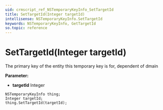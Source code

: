```yaml
---
uid: crmscript_ref_NSTemporaryKeyInfo_SetTargetId
title: SetTargetId(Integer targetId)
intellisense: NSTemporaryKeyInfo.SetTargetId
keywords: NSTemporaryKeyInfo, GetTargetId
so.topic: reference
---
```


# SetTargetId(Integer targetId)

The primary key of the entity this temporary key is for, dependent of dmain

**Parameter:** 
* **targetId** Integer

```crmscript
NSTemporaryKeyInfo thing;
Integer targetId;
thing.SetTargetId(targetId);
```

